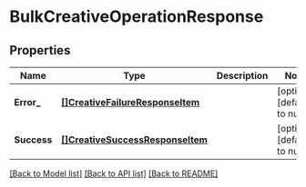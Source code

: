 # BulkCreativeOperationResponse

## Properties
Name | Type | Description | Notes
------------ | ------------- | ------------- | -------------
**Error_** | [**[]CreativeFailureResponseItem**](CreativeFailureResponseItem.md) |  | [optional] [default to null]
**Success** | [**[]CreativeSuccessResponseItem**](CreativeSuccessResponseItem.md) |  | [optional] [default to null]

[[Back to Model list]](../README.md#documentation-for-models) [[Back to API list]](../README.md#documentation-for-api-endpoints) [[Back to README]](../README.md)

